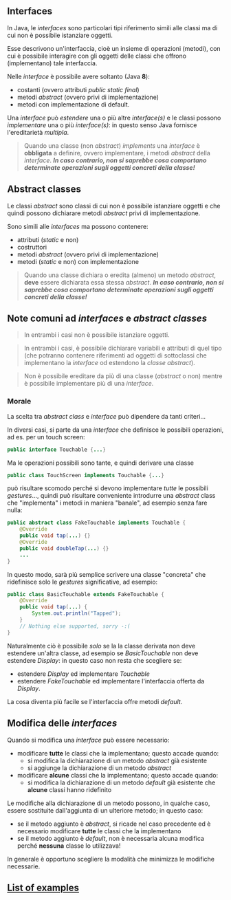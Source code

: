 ## Interfaces

In Java, le *interfaces* sono particolari tipi riferimento simili alle classi ma di cui non è possibile istanziare oggetti.

Esse descrivono un'interfaccia, cioè un insieme di operazioni (metodi), con cui è possibile interagire con gli oggetti delle classi che offrono (implementano) tale interfaccia.

Nelle *interface* è possibile avere soltanto (Java **8**):

* costanti (ovvero attributi *public static final*)
* metodi *abstract* (ovvero privi di implementazione)
* metodi con implementazione di default.

Una *interface* può *estendere* una o più altre *interface(s)* e le classi possono *implementare* una o più *interface(s)*: in questo senso Java fornisce l'ereditarietà *multipla*.

>Quando una classe (non *abstract*) *implements* una *interface* è **obbligata** a definire, ovvero implementare, i metodi *abstract* della *interface*. ***In caso contrario, non si saprebbe cosa comportano determinate operazioni sugli oggetti concreti della classe!***

## Abstract classes
Le classi *abstract* sono classi di cui non è possibile istanziare oggetti e che quindi possono dichiarare metodi *abstract* privi di implementazione.

Sono simili alle *interfaces* ma possono contenere:
* attributi (*static* e non)
* costruttori
* metodi *abstract* (ovvero privi di implementazione)
* metodi (*static* e non) con implementazione

>Quando una classe dichiara o eredita (almeno) un metodo *abstract*, **deve** essere dichiarata essa stessa *abstract*. ***In caso contrario, non si saprebbe cosa comportano determinate operazioni sugli oggetti concreti della classe!***

## Note comuni ad *interfaces* e *abstract classes*

>In entrambi i casi non è possibile istanziare oggetti.

>In entrambi i casi, è possibile dichiarare variabili e attributi di quel tipo (che potranno contenere riferimenti ad oggetti di sottoclassi che implementano la *interface* od estendono la *classe abstract*).

>Non è possibile ereditare da più di una classe (*abstract* o non) mentre è possibile implementare più di una *interface*.

### Morale
La scelta tra *abstract class* e *interface* può dipendere da tanti criteri...

In diversi casi, si parte da una *interface* che definisce le possibili operazioni, ad es. per un touch screen:
```Java
public interface Touchable {...}
```
Ma le operazioni possibili sono tante, e quindi derivare una classe
```Java
public class TouchScreen implements Touchable {...}
```
può risultare scomodo perché si devono implementare *tutte* le possibili *gestures*..., quindi può risultare conveniente introdurre una *abstract* class che "implementa" i metodi in maniera "banale", ad esempio senza fare nulla:
```Java
public abstract class FakeTouchable implements Touchable {
    @Override
    public void tap(...) {}
    @Override
    public void doubleTap(...) {}
    ...
}
```
In questo modo, sarà più semplice scrivere una classe "concreta" che ridefinisce solo le *gestures* significative, ad esempio:
```Java
public class BasicTouchable extends FakeTouchable {
    @Override
    public void tap(...) {
        System.out.println("Tapped");
    }
    // Nothing else supported, sorry -:(
}
```
Naturalmente ciò è possibile *solo* se la la classe derivata non deve estendere un'altra classe, ad esempio se *BasicTouchable* non deve estendere *Display*: in questo caso non resta che scegliere se:
* estendere *Display* ed implementare *Touchable*
* estendere *FakeTouchable* ed implementare l'interfaccia offerta da *Display*.

La cosa diventa più facile se l'interfaccia offre metodi *default*.

## Modifica delle *interfaces*
Quando si modifica una *interface* può essere necessario:
* modificare **tutte** le classi che la implementano; questo accade quando:
  * si modifica la dichiarazione di un metodo *abstract* già esistente
  * si aggiunge la dichiarazione di un metodo *abstract*
* modificare **alcune** classi che la implementano; questo accade quando:
  * si modifica la dichiarazione di un metodo *default* già esistente che **alcune** classi hanno ridefinito

Le modifiche alla dichiarazione di un metodo possono, in qualche caso, essere sostituite dall'aggiunta di un ulteriore metodo; in questo caso:
* se il metodo aggiunto è *abstract*, si ricade nel caso precedente ed è necessario modificare **tutte** le classi che la implementano
* se il metodo aggiunto è *default*, non è necessaria alcuna modifica perché **nessuna** classe lo utilizzava!

In generale è opportuno scegliere la modalità che minimizza le modifiche necessarie.

## [List of examples](Esempi/README.md)


